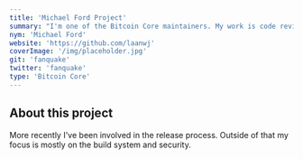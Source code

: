 ```yaml
---
title: 'Michael Ford Project'
summary: "I'm one of the Bitcoin Core maintainers. My work is code review, triaging and ultimately merging changes into Bitcoin Core."
nym: 'Michael Ford'
website: 'https://github.com/laanwj'
coverImage: '/img/placeholder.jpg'
git: 'fanquake'
twitter: 'fanquake'
type: 'Bitcoin Core'
---
```


## About this project

More recently I've been involved in the release process. Outside of that my focus is mostly on the build system and security.
